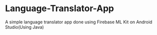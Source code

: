 # Language-Translator-App
A simple language translator app done using Firebase ML Kit on Android Studio(Using Java)

